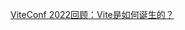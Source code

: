 <!--
 * @Date: 2022-10-22
 * @Author: 马晓川 724503670@qq.com
 * @LastEditors: 马晓川 724503670@qq.com
 * @LastEditTime: 2022-10-22
 * @Description: 
-->
[ViteConf 2022回顾：Vite是如何诞生的？](https://www.toutiao.com/article/7156815134835376680/?app=news_article&timestamp=1666352390&use_new_style=1&req_id=202210211939500101580460991BD72AE5&group_id=7156815134835376680&wxshare_count=1&tt_from=weixin&utm_source=weixin&utm_medium=toutiao_android&utm_campaign=client_share&share_token=63eff6d7-944c-42e1-9427-974084381032&source=m_redirect)
